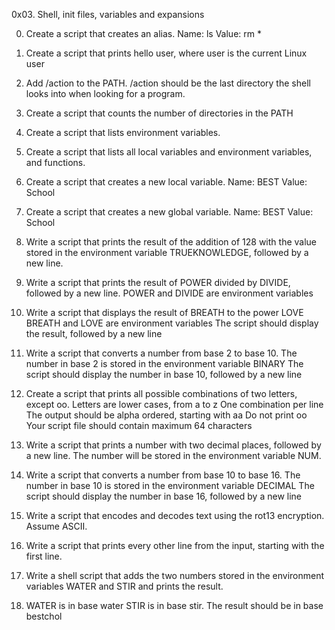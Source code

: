 0x03. Shell, init files, variables and expansions

0. Create a script that creates an alias.
	Name: ls
	Value: rm *

1. Create a script that prints hello user, where user is the current Linux user

2. Add /action to the PATH. /action should be the last directory the shell looks into when looking for a program.

3. Create a script that counts the number of directories in the PATH

4. Create a script that lists environment variables.

5. Create a script that lists all local variables and environment variables, and functions.

6. Create a script that creates a new local variable.
	Name: BEST
	Value: School

7. Create a script that creates a new global variable.
	Name: BEST
	Value: School

8. Write a script that prints the result of the addition of 128 with the value stored in the environment variable TRUEKNOWLEDGE, followed by a new line.
9. Write a script that prints the result of POWER divided by DIVIDE, followed by a new line.
	POWER and DIVIDE are environment variables

10. Write a script that displays the result of BREATH to the power LOVE
	BREATH and LOVE are environment variables
	The script should display the result, followed by a new line

11. Write a script that converts a number from base 2 to base 10.
	The number in base 2 is stored in the environment variable BINARY
	The script should display the number in base 10, followed by a new line

12. Create a script that prints all possible combinations of two letters, except oo.
	Letters are lower cases, from a to z
	One combination per line
	The output should be alpha ordered, starting with aa
	Do not print oo
	Your script file should contain maximum 64 characters

13. Write a script that prints a number with two decimal places, followed by a new line.
	The number will be stored in the environment variable NUM.
	

14. Write a script that converts a number from base 10 to base 16.
	The number in base 10 is stored in the environment variable DECIMAL
	The script should display the number in base 16, followed by a new line

15. Write a script that encodes and decodes text using the rot13 encryption. Assume ASCII.

16. Write a script that prints every other line from the input, starting with the first line.

17. Write a shell script that adds the two numbers stored in the environment variables WATER and STIR and prints the result.



18. WATER is in base water
	STIR is in base stir.
	The result should be in base bestchol

